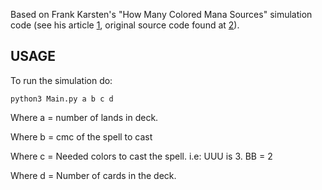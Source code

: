Based on Frank Karsten's "How Many Colored Mana Sources" simulation code
(see his article [1], original source code found at [2]).

[1]: https://strategy.channelfireball.com/all-strategy/channelmagic/channelmagic-articles/how-many-colored-mana-sources-do-you-need-to-consistently-cast-your-spells-a-guilds-of-ravnica-update/
[2]: https://pastebin.com/9P5kwqt1

## USAGE
To run the simulation do:
```
python3 Main.py a b c d
```
Where a = number of lands in deck.

Where b = cmc of the spell to cast

Where c = Needed colors to cast the spell. i.e: UUU is 3. BB = 2 

Where d = Number of cards in the deck. 